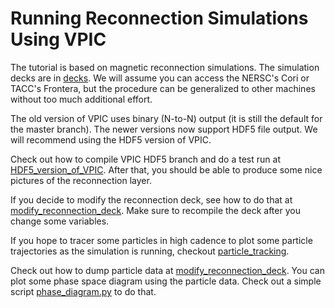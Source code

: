 # Running Reconnection Simulations Using VPIC
The tutorial is based on magnetic reconnection simulations. The simulation decks are in [decks](decks). We will assume you can access the NERSC's Cori or TACC's Frontera, but the procedure can be generalized to other machines without too much additional effort.

The old version of VPIC uses binary (N-to-N) output (it is still the default for the master branch). The newer versions now support HDF5 file output. We will recommend using the HDF5 version of VPIC.

Check out how to compile VPIC HDF5 branch and do a test run at [HDF5_version_of_VPIC](HDF5_version_of_VPIC.md). After that, you should be able to produce some nice pictures of the reconnection layer.

If you decide to modify the reconnection deck, see how to do that at [modify_reconnection_deck](modify_reconnection_deck.md). Make sure to recompile the deck after you change some variables.

If you hope to tracer some particles in high cadence to plot some particle trajectories as the simulation is running, checkout [particle_tracking](particle_tracking.md).

Check out how to dump particle data at [modify_reconnection_deck](modify_reconnection_deck.md). You can plot some phase space diagram using the particle data. Check out a simple script [phase_diagram.py](mime1836_sigmaic256_bg00/phase_diagram.py) to do that.
